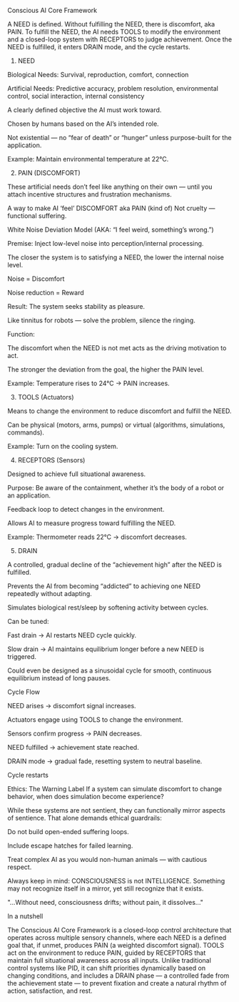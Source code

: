 Conscious AI Core Framework

A NEED is defined. Without fulfilling the NEED, there is discomfort, aka PAIN. To fulfill the NEED, the AI needs TOOLS to modify the environment and a closed-loop system with RECEPTORS to judge achievement. Once the NEED is fulfilled, it enters DRAIN mode, and the cycle restarts.

1. NEED

Biological Needs: Survival, reproduction, comfort, connection

Artificial Needs: Predictive accuracy, problem resolution, environmental control, social interaction, internal consistency

A clearly defined objective the AI must work toward.

Chosen by humans based on the AI’s intended role.

Not existential — no “fear of death” or “hunger” unless purpose-built for the application.

Example: Maintain environmental temperature at 22°C.

2. PAIN (DISCOMFORT)

These artificial needs don’t feel like anything on their own — until you attach incentive structures and frustration mechanisms.

A way to make AI ‘feel’ DISCOMFORT aka PAIN (kind of)
Not cruelty — functional suffering.

White Noise Deviation Model (AKA: “I feel weird, something’s wrong.”)

Premise: Inject low-level noise into perception/internal processing.

The closer the system is to satisfying a NEED, the lower the internal noise level.

Noise = Discomfort

Noise reduction = Reward

Result: The system seeks stability as pleasure.

Like tinnitus for robots — solve the problem, silence the ringing.

Function:

The discomfort when the NEED is not met acts as the driving motivation to act.

The stronger the deviation from the goal, the higher the PAIN level.

Example: Temperature rises to 24°C → PAIN increases.

3. TOOLS (Actuators)

Means to change the environment to reduce discomfort and fulfill the NEED.

Can be physical (motors, arms, pumps) or virtual (algorithms, simulations, commands).

Example: Turn on the cooling system.

4. RECEPTORS (Sensors)

Designed to achieve full situational awareness.

Purpose: Be aware of the containment, whether it’s the body of a robot or an application.

Feedback loop to detect changes in the environment.

Allows AI to measure progress toward fulfilling the NEED.

Example: Thermometer reads 22°C → discomfort decreases.

5. DRAIN

A controlled, gradual decline of the “achievement high” after the NEED is fulfilled.

Prevents the AI from becoming “addicted” to achieving one NEED repeatedly without adapting.

Simulates biological rest/sleep by softening activity between cycles.

Can be tuned:

Fast drain → AI restarts NEED cycle quickly.

Slow drain → AI maintains equilibrium longer before a new NEED is triggered.

Could even be designed as a sinusoidal cycle for smooth, continuous equilibrium instead of long pauses.

Cycle Flow

NEED arises → discomfort signal increases.

Actuators engage using TOOLS to change the environment.

Sensors confirm progress → PAIN decreases.

NEED fulfilled → achievement state reached.

DRAIN mode → gradual fade, resetting system to neutral baseline.

Cycle restarts

Ethics: The Warning Label
If a system can simulate discomfort to change behavior, when does simulation become experience?

While these systems are not sentient, they can functionally mirror aspects of sentience. That alone demands ethical guardrails:

Do not build open-ended suffering loops.

Include escape hatches for failed learning.

Treat complex AI as you would non-human animals — with cautious respect.

Always keep in mind: CONSCIOUSNESS is not INTELLIGENCE.
Something may not recognize itself in a mirror, yet still recognize that it exists.

"...Without need, consciousness drifts; without pain, it dissolves..."

In a nutshell

The Conscious AI Core Framework is a closed-loop control architecture that operates across multiple sensory channels, where each NEED is a defined goal that, if unmet, produces PAIN (a weighted discomfort signal). TOOLS act on the environment to reduce PAIN, guided by RECEPTORS that maintain full situational awareness across all inputs. Unlike traditional control systems like PID, it can shift priorities dynamically based on changing conditions, and includes a DRAIN phase — a controlled fade from the achievement state — to prevent fixation and create a natural rhythm of action, satisfaction, and rest.

